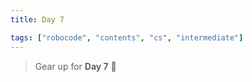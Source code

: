 ```yaml
---
title: Day 7

tags: ["robocode", "contents", "cs", "intermediate"]
---
```


> Gear up for **Day 7** 🤖
